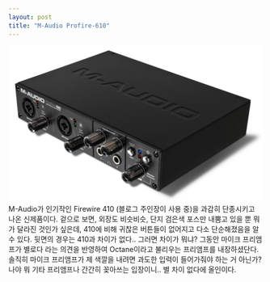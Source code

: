 ```yaml
---
layout: post
title: "M-Audio Profire-610"
---
```


![image](/assets/images/8e8760e3ac1820b61578472ef14fe239.jpg)
M-Audio가 인기작인 Firewire 410 (블로그 주인장이 사용 중)을 과감히 단종시키고 나온 신제품이다.
겉으로 보면, 외장도 비슷비슷, 단지 검은색 포스만 내뿜고 있을 뿐 뭐가 달라진 것인가 싶은데,
410에 비해 귀찮은 버튼들이 없어지고 다소 단순해졌음을 알 수 있다.
뒷면의 경우는 410과 차이가 없다..
그러면 차이가 뭐냐? 그동안 마이크 프리앰프가 별로다 라는 의견을 반영하여 Octane이라고 불리우는 프리앰프를 내장하셨단다.
솔직히 마이크 프리앰프가 제 색깔을 내려면 과도한 입력이 들어가줘야 하는 거 아닌가? 나야 뭐 기타 프리앰프나 간간히 꽂아쓰는 입장이니.. 별 차이 없다에 올인이다.



